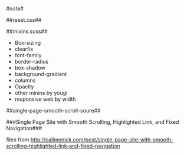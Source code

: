 #note#

##reset.css##

##mixins.scss##

-   Box-sizing
-   clearfix
-   font-family
-   border-radius
-   box-shadow
-   background-gradient
-   columns
-   Opacity
-   other minins by yougi
-   responsive web by width

##single-page-smooth-scroll-soure##

###Single Page Site with Smooth Scrolling, Highlighted Link, and Fixed Navigation###

files from http://callmenick.com/post/single-page-site-with-smooth-scrolling-highlighted-link-and-fixed-navigation